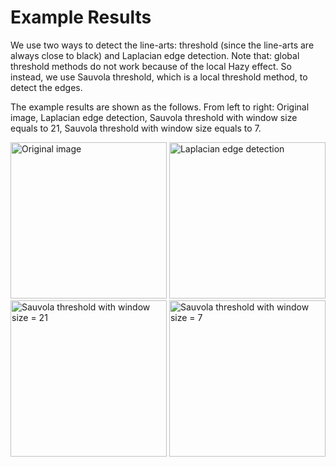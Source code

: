 # Example Results

We use two ways to detect the line-arts: threshold (since the line-arts are always close to black) and Laplacian edge detection. Note that: global threshold methods do not work because of the local Hazy effect. So instead, we use Sauvola threshold, which is a local threshold method, to detect the edges.

The example results are shown as the follows. From left to right: Original image, Laplacian edge detection, Sauvola threshold with window size equals to 21, Sauvola threshold with window size equals to 7.

<img src="https://github.com/wenshuo128/Automatic-Flat-Colouring/blob/master/dataset/try/1.jpg" width="250" alt="Original image"/>          <img src="https://github.com/wenshuo128/Automatic-Flat-Colouring/blob/master/dataset/try/Laplacian/1.png" width="250" alt="Laplacian edge detection"/>          <img src="https://github.com/wenshuo128/Automatic-Flat-Colouring/blob/master/dataset/try/threshold_sauvola%2021/1.png" width="250" alt="Sauvola threshold with window size = 21"/>          <img src="https://github.com/wenshuo128/Automatic-Flat-Colouring/blob/master/dataset/try/threshold_sauvola%207/1.png" width="250" alt="Sauvola threshold with window size = 7"/>


